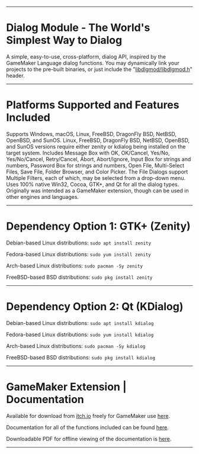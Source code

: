 ----------------------------------------------------------------------------------------------------------------------------------

# Dialog Module - The World's Simplest Way to Dialog

A simple, easy-to-use, cross-platform, dialog API, inspired by the GameMaker Language dialog functions. You may dynamically link your projects to the pre-built binaries, or just include the "[libdlgmod/libdlgmod.h](https://github.com/time-killer-games/libdlgmod/blob/main/libdlgmod/libdlgmod.h)" header.

----------------------------------------------------------------------------------------------------------------------------------

# Platforms Supported and Features Included

Supports Windows, macOS, Linux, FreeBSD, DragonFly BSD, NetBSD, OpenBSD, and SunOS. Linux, FreeBSD, DragonFly BSD, NetBSD, OpenBSD, and SunOS versions require either zenity or kdialog being installed on the target system. Includes Message Box with OK, OK/Cancel, Yes/No, Yes/No/Cancel, Retry/Cancel, Abort, Abort/Ignore, Input Box for strings and numbers, Password Box for strings and numbers, Open File, Multi-Select Files, Save File, Folder Browser, and Color Picker. The File Dialogs support Multiple Filters, each of which, may be selected from a drop-down menu. Uses 100% native Win32, Cocoa, GTK+, and Qt for all the dialog types. Originally was intended as a GameMaker extension, though can be used in other engines and languages.

----------------------------------------------------------------------------------------------------------------------------------

# Dependency Option 1: GTK+ (Zenity)

Debian-based Linux distributions: `sudo apt install zenity`

Fedora-based Linux distributions: `sudo yum install zenity`

Arch-based Linux distributions: `sudo pacman -Sy zenity`

FreeBSD-based BSD distributions: `sudo pkg install zenity`

----------------------------------------------------------------------------------------------------------------------------------

# Dependency Option 2: Qt (KDialog)

Debian-based Linux distributions: `sudo apt install kdialog`

Fedora-based Linux distributions: `sudo yum install kdialog`

Arch-based Linux distributions: `sudo pacman -Sy kdialog`

FreeBSD-based BSD distributions: `sudo pkg install kdialog`

----------------------------------------------------------------------------------------------------------------------------------

# GameMaker Extension | Documentation

Available for download from [itch.io](https://itch.io) freely for GameMaker use [here](https://samuel-venable.itch.io/gamemaker-extension-collection).

Documentation for all of the functions included can be found [here](http://dialogmodule.weebly.com/).

Downloadable PDF for offline viewing of the documentation is [here](https://drive.google.com/file/d/18xXZZlvazihPC62imZO4CkZYH2dfxYwz/).

----------------------------------------------------------------------------------------------------------------------------------

